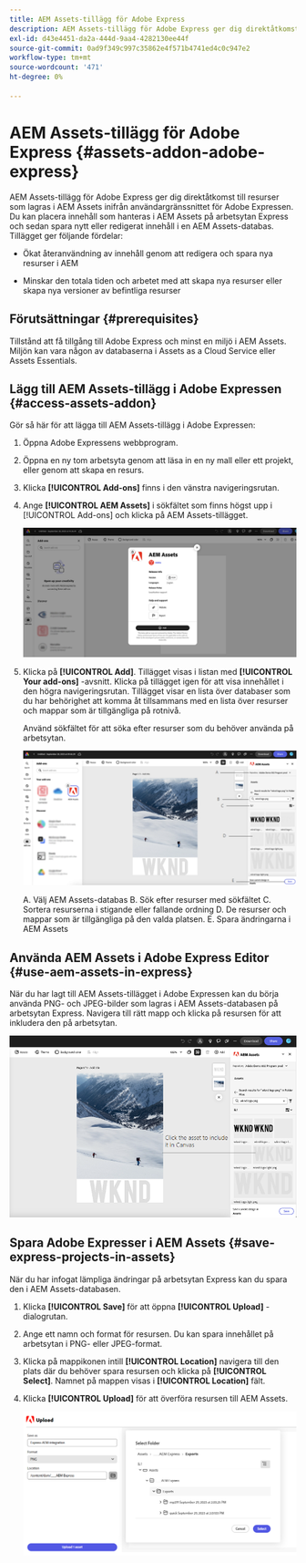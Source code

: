```yaml
---
title: AEM Assets-tillägg för Adobe Express
description: AEM Assets-tillägg för Adobe Express ger dig direktåtkomst till resurser som lagras i AEM Assets inifrån användargränssnittet för Adobe Expressen.
exl-id: d43e4451-da2a-444d-9aa4-4282130ee44f
source-git-commit: 0ad9f349c997c35862e4f571b4741ed4c0c947e2
workflow-type: tm+mt
source-wordcount: '471'
ht-degree: 0%

---
```


# AEM Assets-tillägg för Adobe Express {#assets-addon-adobe-express}

AEM Assets-tillägg för Adobe Express ger dig direktåtkomst till resurser som lagras i AEM Assets inifrån användargränssnittet för Adobe Expressen. Du kan placera innehåll som hanteras i AEM Assets på arbetsytan Express och sedan spara nytt eller redigerat innehåll i en AEM Assets-databas. Tillägget ger följande fördelar:

* Ökat återanvändning av innehåll genom att redigera och spara nya resurser i AEM

* Minskar den totala tiden och arbetet med att skapa nya resurser eller skapa nya versioner av befintliga resurser

## Förutsättningar {#prerequisites}

Tillstånd att få tillgång till Adobe Express och minst en miljö i AEM Assets. Miljön kan vara någon av databaserna i Assets as a Cloud Service eller Assets Essentials.


## Lägg till AEM Assets-tillägg i Adobe Expressen {#access-assets-addon}

Gör så här för att lägga till AEM Assets-tillägg i Adobe Expressen:

1. Öppna Adobe Expressens webbprogram.

1. Öppna en ny tom arbetsyta genom att läsa in en ny mall eller ett projekt, eller genom att skapa en resurs.

1. Klicka **[!UICONTROL Add-ons]** finns i den vänstra navigeringsrutan.

1. Ange **[!UICONTROL AEM Assets]** i sökfältet som finns högst upp i [!UICONTROL Add-ons] och klicka på AEM Assets-tillägget.

   ![AEM Assets-tillägg](assets/aem-assets-add-on.png)

1. Klicka på **[!UICONTROL Add]**. Tillägget visas i listan med **[!UICONTROL Your add-ons]** -avsnitt. Klicka på tillägget igen för att visa innehållet i den högra navigeringsrutan. Tillägget visar en lista över databaser som du har behörighet att komma åt tillsammans med en lista över resurser och mappar som är tillgängliga på rotnivå.

   Använd sökfältet för att söka efter resurser som du behöver använda på arbetsytan.

   ![Söka efter resurser i AEM Assets-tillägg](assets/assets-add-on-browse-assets.png)

   A. Välj AEM Assets-databas B. Sök efter resurser med sökfältet C. Sortera resurserna i stigande eller fallande ordning D. De resurser och mappar som är tillgängliga på den valda platsen. E. Spara ändringarna i AEM Assets



## Använda AEM Assets i Adobe Express Editor {#use-aem-assets-in-express}

När du har lagt till AEM Assets-tillägget i Adobe Expressen kan du börja använda PNG- och JPEG-bilder som lagras i AEM Assets-databasen på arbetsytan Express. Navigera till rätt mapp och klicka på resursen för att inkludera den på arbetsytan.

![Inkludera resurser från resurstillägg](assets/aem-assets-add-on-include-assets.png)


## Spara Adobe Expresser i AEM Assets {#save-express-projects-in-assets}

När du har infogat lämpliga ändringar på arbetsytan Express kan du spara den i AEM Assets-databasen.

1. Klicka **[!UICONTROL Save]** för att öppna **[!UICONTROL Upload]** -dialogrutan.
1. Ange ett namn och format för resursen. Du kan spara innehållet på arbetsytan i PNG- eller JPEG-format.

1. Klicka på mappikonen intill **[!UICONTROL Location]** navigera till den plats där du behöver spara resursen och klicka på **[!UICONTROL Select]**. Namnet på mappen visas i **[!UICONTROL Location]** fält.

1. Klicka **[!UICONTROL Upload]** för att överföra resursen till AEM Assets.

   ![Spara resurser i AEM](assets/aem-assets-add-on-save.png)
